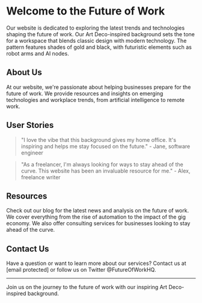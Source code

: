 <!--font:Poppins-->

# Welcome to the Future of Work

Our website is dedicated to exploring the latest trends and technologies shaping the future of work. Our Art Deco-inspired background sets the tone for a workspace that blends classic design with modern technology. The pattern features shades of gold and black, with futuristic elements such as robot arms and AI nodes.

## About Us

At our website, we're passionate about helping businesses prepare for the future of work. We provide resources and insights on emerging technologies and workplace trends, from artificial intelligence to remote work.

## User Stories

> "I love the vibe that this background gives my home office. It's inspiring and helps me stay focused on the future." - Jane, software engineer

> "As a freelancer, I'm always looking for ways to stay ahead of the curve. This website has been an invaluable resource for me." - Alex, freelance writer

## Resources

Check out our blog for the latest news and analysis on the future of work. We cover everything from the rise of automation to the impact of the gig economy. We also offer consulting services for businesses looking to stay ahead of the curve.

## Contact Us

Have a question or want to learn more about our services? Contact us at [email protected] or follow us on Twitter @FutureOfWorkHQ.

---

Join us on the journey to the future of work with our inspiring Art Deco-inspired background.

<!--

Write me content for website with wallpaper which alt text is:

"An Art Deco-inspired pattern in shades of gold and black, with futuristic elements such as robot arms and AI nodes."

The name/title of the page should not be 1:1 copy of the alt text but rather a real content of the website which is using this wallpaper.

- Use markdown format 
- Start with heading
- Heading should be short and concise
- The content should look like a real website 
- The website should not be about the wallpaper, wallpaper is just a related background
- Heading should be contain work "wallpaper" or "background"
- Include real sections like references, contact, user stories, etc. use things relevant to the page purpose.
- Feel free to use structure like headings, bullets, numbering, blockquotes, paragraphs, horizontal lines, etc.
- You can use formatting like bold or _italic_
- You can include UTF-8 emojis
- Links should be only #hash anchors (and you can refer to the document itself)
- Do not include images


---


# Futuristic Workspace Wallpaper

Welcome to our website dedicated to the future of work! Our Art Deco-inspired wallpaper sets the tone for a workspace that blends classic design with modern technology. The pattern features shades of gold and black, with futuristic elements such as robot arms and AI nodes.

## About Us

Our mission is to help businesses prepare for the future of work by providing resources and insights on emerging technologies and workplace trends. From artificial intelligence to remote work, we cover it all.

## User Stories

> "I love the futuristic vibe that this wallpaper gives my home office. It's the perfect backdrop for my tech-focused job." - Jane, software engineer

> "As an interior designer, I'm always looking for unique wallpapers to incorporate into my projects. This one is definitely a standout!" - Alex, interior designer

## Resources

Check out our blog for the latest news and analysis on the future of work. We also offer consulting services for businesses looking to stay ahead of the curve.

## Contact Us

Have a question or want to learn more about our services? Contact us at [email protected] or follow us on Twitter @FuturisticWorkspace.

---

Stay ahead of the curve with our Futuristic Workspace Wallpaper.


---


Heading should not include word "wallpaper". The website should not be about the wallpaper itself, wallpaper is just a related background, rewrite whole content.


---


# Welcome to the Future of Work

Our website is dedicated to exploring the latest trends and technologies shaping the future of work. Our Art Deco-inspired background sets the tone for a workspace that blends classic design with modern technology. The pattern features shades of gold and black, with futuristic elements such as robot arms and AI nodes.

## About Us

At our website, we're passionate about helping businesses prepare for the future of work. We provide resources and insights on emerging technologies and workplace trends, from artificial intelligence to remote work.

## User Stories

> "I love the vibe that this background gives my home office. It's inspiring and helps me stay focused on the future." - Jane, software engineer

> "As a freelancer, I'm always looking for ways to stay ahead of the curve. This website has been an invaluable resource for me." - Alex, freelance writer

## Resources

Check out our blog for the latest news and analysis on the future of work. We cover everything from the rise of automation to the impact of the gig economy. We also offer consulting services for businesses looking to stay ahead of the curve.

## Contact Us

Have a question or want to learn more about our services? Contact us at [email protected] or follow us on Twitter @FutureOfWorkHQ.

---

Join us on the journey to the future of work with our inspiring Art Deco-inspired background.


---


Write me a Google font which is best fitting for the website.

Pick from the list:
- Alegreya
- Playfair Display
- Futura
- Lobster
- Great Vibes
- Orbitron
- Roboto
- IBM Plex Sans
- Lato
- Open Sans
- Barlow Condensed
- Exo 2
- Dancing Script
- Inter
- Poppins
- Montserrat
- Raleway


Write just the font name nothing else.


---


Poppins

-->
